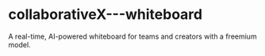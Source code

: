 # collaborativeX---whiteboard
A real-time, AI-powered whiteboard for teams and creators with a freemium model.

